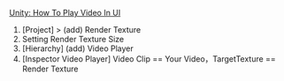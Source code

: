 [Unity: How To Play Video In UI](https://www.youtube.com/watch?v=3gtGPLELKBs)

1. [Project] > (add) Render Texture
2. Setting Render Texture Size
3. [Hierarchy] (add) Video Player
4. [Inspector Video Player] Video Clip == Your Video，TargetTexture == Render Texture
